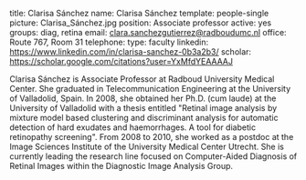 title: Clarisa Sánchez
name: Clarisa Sánchez
template: people-single
picture: Clarisa_Sánchez.jpg
position: Associate professor
active: yes
groups: diag, retina
email: clara.sanchezgutierrez@radboudumc.nl
office: Route 767, Room 31
telephone:
type: faculty
linkedin: https://www.linkedin.com/in/clarisa-sanchez-0b3a2b3/
scholar: https://scholar.google.com/citations?user=YxMfdYEAAAAJ

Clarisa Sánchez is Associate Professor at Radboud University Medical Center. She graduated in Telecommunication Engineering at the University of Valladolid, Spain. In 2008, she obtained her Ph.D. (cum laude) at the University of Valladolid with a thesis entitled "Retinal image analysis by mixture model based clustering and discriminant analysis for automatic detection of hard exudates and haemorrhages. A tool for diabetic retinopathy screening". From 2008 to 2010, she worked as a postdoc at the Image Sciences Institute of the University Medical Center Utrecht. She is currently leading the research line focused on Computer-Aided Diagnosis of Retinal Images within the Diagnostic Image Analysis Group.

